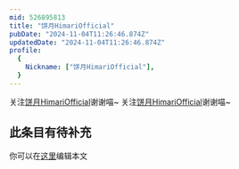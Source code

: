 ```yaml
---
mid: 526895813
title: "饼月HimariOfficial"
pubDate: "2024-11-04T11:26:46.874Z"
updatedDate: "2024-11-04T11:26:46.874Z"
profile:
  {
    Nickname: ["饼月HimariOfficial"],
  }
---
```


关注[饼月HimariOfficial](https://space.bilibili.com/526895813)谢谢喵~ 关注[饼月HimariOfficial](https://space.bilibili.com/526895813)谢谢喵~

## 此条目有待补充
你可以在[这里](https://github.com/Yuhanawa/VTuber.ICU-Content/edit/master/v/饼月HimariOfficial/index.md)编辑本文
